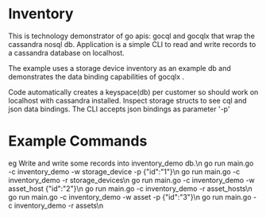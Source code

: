 # Inventory

This is technology demonstrator of go apis: gocql and gocqlx  that wrap
the cassandra nosql  db. Application is a simple CLI to read and write records to a cassandra database on localhost.

The example uses a storage device inventory as an example db and demonstrates the data binding capabilities of gocqlx . 

Code automatically creates a keyspace(db) per customer so should work on localhost with cassandra installed. Inspect storage structs to see cql and json data bindings. The CLI accepts json bindings as parameter '-p'


# Example Commands
eg Write and write some records into inventory_demo db.\n
go run main.go -c inventory_demo -w storage_device -p {\"id\":\"1\"}\n
go run main.go -c inventory_demo -r storage_devices\n
go run main.go -c inventory_demo -w asset_host {\"id\":\"2\"}\n
go run main.go -c inventory_demo -r asset_hosts\n
go run main.go -c inventory_demo -w asset -p {\"id\":\"3\"}\n
go run main.go -c inventory_demo -r assets\n

